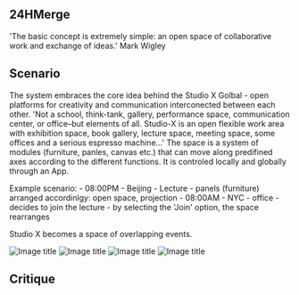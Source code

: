 ##	24HMerge

'The basic concept is extremely simple: an open space of collaborative work and exchange of ideas.' Mark Wigley


## Scenario
The system embraces the core idea behind the Studio X Golbal - open platforms for creativity and communication interconected between each other.
'Not a school, think-tank, gallery, performance space, communication center, or office–but elements of all.
Studio-X is an open flexible work area with exhibition space, book gallery, lecture space, meeting space, some offices and a serious espresso machine...'
The space is a system of modules (furniture, panles, canvas etc.) that can move along predifined axes according to the different functions.
It is controled locally and globally through an App. 

Example scenario: - 08:00PM - Beijing - Lecture - panels (furniture) arranged accordinlgy: open space, projection
                  - 08:00AM - NYC - office - decides to join the lecture - by selecting the 'Join' option, the space rearranges
                  
Studio X becomes a space of overlapping events.                  


![Image title](https://raw.github.com/kamillacsegzi/site2site.github.io/master/programs/kcApp/images/24-01.jpg)
![Image title](https://raw.github.com/kamillacsegzi/site2site.github.io/master/programs/kcApp/images/24-02.jpg)
![Image title](https://raw.github.com/kamillacsegzi/24HMerge/master/Docs/images/FirstScheme-01.jpg)
![Image title](https://raw.github.com/kamillacsegzi/24HMerge/blob/master/Docs/images/FirstScheme22-01.jpg)



## Critique

